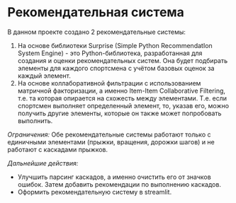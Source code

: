 # Рекомендательная система
В данном проекте создано 2 рекомендательные системы:
1. На основе библиотеки Surprise (Simple Python RecommendatIon System Engine) - это Python-библиотека, разработанная для создания и оценки рекомендательных систем. Она будет подбирать элементы для каждого спортсмена с учётом базовых оценок за каждый элемент.
2. На основе коллаборативной фильтрации с использованием матричной факторизации, а именно Item-Item Collaborative Filtering, т.е. та которая опирается на схожесть между элементами. Т.е. если спортсмен выполняет определенный элемент, то, указав его, можно получить другие элементы, которые он также может попробовать выполнить.

*Ограничения:* Обе рекомендательные системы работают только с единичными элементами (прыжки, вращения, дорожки шагов) и не работают с каскадами прыжков.

*Дальнейшие действия:* 
- Улучшить парсинг каскадов, а именно очистить его от значков ошибок. Затем добавить рекомендации по выполнению каскадов.
- Оформить рекомендательную систему в streamlit.
